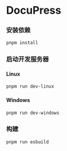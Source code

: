 # DocuPress

### 安装依赖

```bash
pnpm install
```

### 启动开发服务器

#### Linux

```bash
pnpm run dev-linux
```

#### Windows

```bash
pnpm run dev-windows
```

### 构建

```bash
pnpm run esbuild
```
